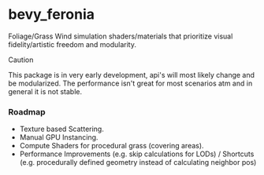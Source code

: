# bevy_feronia

Foliage/Grass Wind simulation shaders/materials that prioritize visual fidelity/artistic freedom and modularity. 

> [!CAUTION]
> This package is in very early development, api's will most likely change and be modularized. The performance isn't great for most scenarios atm and in general it is not stable.

### Roadmap

- Texture based Scattering.
- Manual GPU Instancing.
- Compute Shaders for procedural grass (covering areas).
- Performance Improvements (e.g. skip calculations for LODs) / Shortcuts (e.g. procedurally defined geometry instead of calculating neighbor pos)
 



